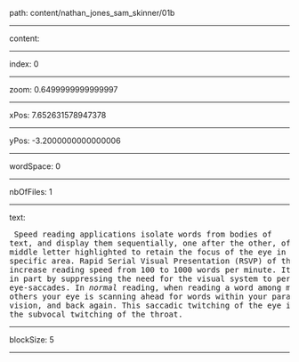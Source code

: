 path: content/nathan_jones_sam_skinner/01b

----

content: 

----

index: 0

----

zoom: 0.6499999999999997

----

xPos: 7.652631578947378

----

yPos: -3.2000000000000006

----

wordSpace: 0

----

nbOfFiles: 1

----

text: <pre>
Speed
reading
applications
isolate
words
from
bodies
of
text,
and
display
them
sequentially,
one
after
the
other,
often
with
the
middle
letter
highlighted
to
retain
the
focus
of
the
eye
in
this
specific
area.
Rapid
Serial
Visual
Presentation
(RSVP)
of
this
order
can
increase
reading
speed
from
100
to
1000
words
per
minute.
It
does
this
in
part
by
suppressing
the
need
for
the
visual
system
to
perform
eye-saccades.
In
*normal*
reading,
when
reading
a
word
among
many
others
your
eye
is
scanning
ahead
for
words
within
your
parafoveal
vision,
and
back
again.
This
saccadic
twitching
of
the
eye
is
echoed
by
the
subvocal
twitching
of
the
throat.
</pre>


----

blockSize: 5

----

